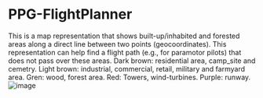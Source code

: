 # PPG-FlightPlanner
This is a map representation that shows built-up/inhabited and forested areas along a direct line between two points (geocoordinates). This representation can help find a flight path (e.g., for paramotor pilots) that does not pass over these areas. Dark brown: residential area, camp_site and cemetry. Light brown: industrial, commercial, retail, military and farmyard area. Gren: wood, forest area. Red: Towers, wind-turbines. Purple: runway.
![image](https://github.com/user-attachments/assets/7ca34acd-b53a-49f9-894c-0607178e2cd5)

